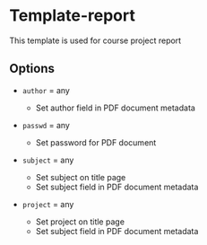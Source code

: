 # Template-report

This template is used for course project report

## Options

-   `author` = any

    -   Set author field in PDF document metadata

-   `passwd` = any

    -   Set password for PDF document

-   `subject` = any

    -   Set subject on title page
    -   Set subject field in PDF document metadata

-   `project` = any
    -   Set project on title page
    -   Set subject field in PDF document metadata
